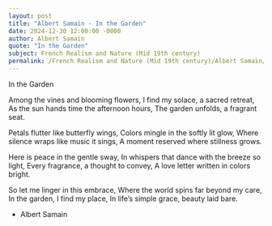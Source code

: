 ```yaml
---
layout: post
title: "Albert Samain - In the Garden"
date: 2024-12-30 12:00:00 -0000
author: Albert Samain
quote: "In the Garden"
subject: French Realism and Nature (Mid 19th century)
permalink: /French Realism and Nature (Mid 19th century)/Albert Samain/Albert Samain - In the Garden
---
```


In the Garden

Among the vines and blooming flowers,
I find my solace, a sacred retreat,
As the sun hands time the afternoon hours,
The garden unfolds, a fragrant seat.

Petals flutter like butterfly wings,
Colors mingle in the softly lit glow,
Where silence wraps like music it sings,
A moment reserved where stillness grows.

Here is peace in the gentle sway,
In whispers that dance with the breeze so light,
Every fragrance, a thought to convey,
A love letter written in colors bright.

So let me linger in this embrace,
Where the world spins far beyond my care,
In the garden, I find my place,
In life’s simple grace, beauty laid bare.

- Albert Samain

